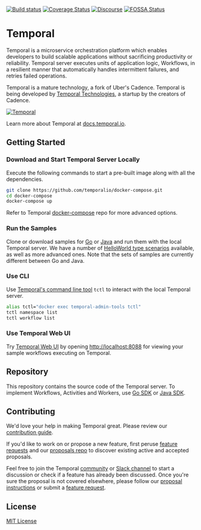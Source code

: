[![Build status](https://badge.buildkite.com/98c157ed502d55722ef7f28e6470aa20702c76d6989a0a5a89.svg?branch=master)](https://buildkite.com/temporal/temporal-public)
[![Coverage Status](https://coveralls.io/repos/github/temporalio/temporal/badge.svg?branch=master)](https://coveralls.io/github/temporalio/temporal?branch=master)
[![Discourse](https://img.shields.io/static/v1?label=Discourse&message=Get%20Help&color=informational)](https://community.temporal.io)
[![FOSSA Status](https://app.fossa.com/api/projects/custom%2B18405%2Fgithub.com%2Ftemporalio%2Ftemporal.svg?type=shield)](https://app.fossa.com/projects/custom%2B18405%2Fgithub.com%2Ftemporalio%2Ftemporal?ref=badge_shield)

# Temporal  

Temporal is a microservice orchestration platform which enables developers to build scalable applications without sacrificing productivity or reliability.
Temporal server executes units of application logic, Workflows, in a resilient manner that automatically handles intermittent failures, and retries failed operations.

Temporal is a mature technology, a fork of Uber's Cadence.
Temporal is being developed by [Temporal Technologies](https://temporal.io/), a startup by the creators of Cadence.

[![Temporal](https://img.youtube.com/vi/f-18XztyN6c/0.jpg)](http://www.youtube.com/watch?v=f-18XztyN6c "Temporal")

Learn more about Temporal at [docs.temporal.io](https://docs.temporal.io).

## Getting Started

### Download and Start Temporal Server Locally

Execute the following commands to start a pre-built image along with all the dependencies.

```bash
git clone https://github.com/temporalio/docker-compose.git
cd docker-compose
docker-compose up
```

Refer to Temporal [docker-compose](https://github.com/temporalio/docker-compose) repo for more advanced options.

### Run the Samples

Clone or download samples for [Go](https://github.com/temporalio/samples-go) or [Java](https://github.com/temporalio/samples-java) and run them with the local Temporal server.
We have a number of [HelloWorld type scenarios](https://github.com/temporalio/samples-java#helloworld) available, as well as more advanced ones. Note that the sets of samples are currently different between Go and Java.

### Use CLI

Use [Temporal's command line tool](https://docs.temporal.io/docs/system-tools/tctl) `tctl` to interact with the local Temporal server.

```bash
alias tctl="docker exec temporal-admin-tools tctl"
tctl namespace list
tctl workflow list
```

### Use Temporal Web UI

Try [Temporal Web UI](https://github.com/temporalio/web) by opening [http://localhost:8088](http://localhost:8088) for viewing your sample workflows executing on Temporal.

## Repository

This repository contains the source code of the Temporal server. To implement Workflows, Activities and Workers, use [Go SDK](https://github.com/temporalio/sdk-go) or [Java SDK](https://github.com/temporalio/sdk-java).

## Contributing

We'd love your help in making Temporal great. Please review our [contribution guide](CONTRIBUTING.md).

If you'd like to work on or propose a new feature, first peruse [feature requests](https://community.temporal.io/c/feature-requests/6) and our [proposals repo](https://github.com/temporalio/proposals) to discover existing active and accepted proposals.

Feel free to join the Temporal [community](https://community.temporal.io) or [Slack channel](https://join.slack.com/t/temporalio/shared_invite/zt-onhti57l-J0bl~Tr7MqSUnIc1upjRkw) to start a discussion or check if a feature has already been discussed.
Once you're sure the proposal is not covered elsewhere, please follow our [proposal instructions](https://github.com/temporalio/proposals#creating-a-new-proposal) or submit a [feature request](https://community.temporal.io/c/feature-requests/6).

## License

[MIT License](https://github.com/temporalio/temporal/blob/master/LICENSE)
